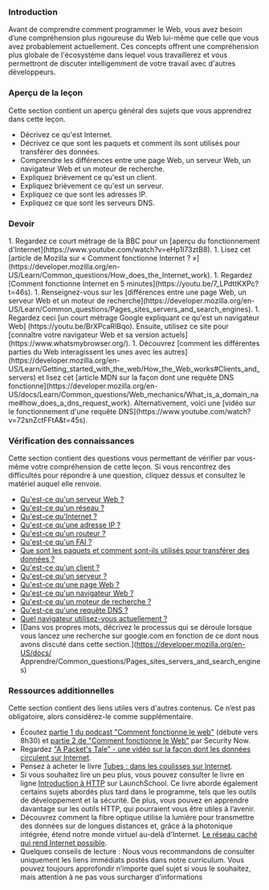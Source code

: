 ### Introduction

Avant de comprendre comment programmer le Web, vous avez besoin d’une compréhension plus rigoureuse du Web lui-même que celle que vous avez probablement actuellement. Ces concepts offrent une compréhension plus globale de l'écosystème dans lequel vous travaillerez et vous permettront de discuter intelligemment de votre travail avec d'autres développeurs.

### Aperçu de la leçon

Cette section contient un aperçu général des sujets que vous apprendrez dans cette leçon.

- Décrivez ce qu'est Internet.
- Décrivez ce que sont les paquets et comment ils sont utilisés pour transférer des données.
- Comprendre les différences entre une page Web, un serveur Web, un navigateur Web et un moteur de recherche.
- Expliquez brièvement ce qu'est un client.
- Expliquez brièvement ce qu'est un serveur.
- Expliquez ce que sont les adresses IP.
- Expliquez ce que sont les serveurs DNS.

### Devoir

<div class="lesson-content__panel" markdown="1">
   1. Regardez ce court métrage de la BBC pour un [aperçu du fonctionnement d'Internet](https://www.youtube.com/watch?v=eHp1l73ztB8).
   1. Lisez cet [article de Mozilla sur « Comment fonctionne Internet ? »](https://developer.mozilla.org/en-US/Learn/Common_questions/How_does_the_Internet_work).
   1. Regardez [Comment fonctionne Internet en 5 minutes](https://youtu.be/7_LPdttKXPc?t=46s).
   1. Renseignez-vous sur les [différences entre une page Web, un serveur Web et un moteur de recherche](https://developer.mozilla.org/en-US/Learn/Common_questions/Pages_sites_servers_and_search_engines).
   1. Regardez ceci [un court métrage Google expliquant ce qu'est un navigateur Web] (https://youtu.be/BrXPcaRlBqo). Ensuite, utilisez ce site pour [connaître votre navigateur Web et sa version actuels](https://www.whatsmybrowser.org/).
   1. Découvrez [comment les différentes parties du Web interagissent les unes avec les autres](https://developer.mozilla.org/en-US/Learn/Getting_started_with_the_web/How_the_Web_works#Clients_and_servers) et lisez cet [article MDN sur la façon dont une requête DNS fonctionne](https://developer.mozilla.org/en-US/docs/Learn/Common_questions/Web_mechanics/What_is_a_domain_name#how_does_a_dns_request_work). Alternativement, voici une [vidéo sur le fonctionnement d'une requête DNS](https://www.youtube.com/watch?v=72snZctFFtA&t=45s).
</div>

### Vérification des connaissances

Cette section contient des questions vous permettant de vérifier par vous-même votre compréhension de cette leçon. Si vous rencontrez des difficultés pour répondre à une question, cliquez dessus et consultez le matériel auquel elle renvoie.

- [Qu'est-ce qu'un serveur Web ?](https://developer.mozilla.org/en-US/docs/Learn/Common_questions/Pages_sites_servers_and_search_engines)
- [Qu'est-ce qu'un réseau ?](https://developer.mozilla.org/en-US/docs/Learn/Common_questions/How_does_the_Internet_work)
- [Qu'est-ce qu'Internet ?](https://www.youtube.com/watch?v=7_LPdttKXPc&t=46s)
- [Qu'est-ce qu'une adresse IP ?](https://developer.mozilla.org/en-US/docs/Learn/Common_questions/How_does_the_Internet_work)
- [Qu'est-ce qu'un routeur ?](https://developer.mozilla.org/en-US/docs/Learn/Common_questions/How_does_the_Internet_work)
- [Qu'est-ce qu'un FAI ?](https://developer.mozilla.org/en-US/docs/Learn/Common_questions/How_does_the_Internet_work)
- [Que sont les paquets et comment sont-ils utilisés pour transférer des données ?](https://developer.mozilla.org/en-US/docs/Learn/Getting_started_with_the_web/How_the_Web_works#packets_explained)
- [Qu'est-ce qu'un client ?](https://developer.mozilla.org/en-US/docs/Learn/Getting_started_with_the_web/How_the_Web_works#clients_and_servers)
- [Qu'est-ce qu'un serveur ?](https://developer.mozilla.org/en-US/docs/Learn/Getting_started_with_the_web/How_the_Web_works#clients_and_servers)
- [Qu'est-ce qu'une page Web ?](https://developer.mozilla.org/en-US/docs/Learn/Common_questions/Pages_sites_servers_and_search_engines)
- [Qu'est-ce qu'un navigateur Web ?](https://www.youtube.com/watch?v=BrXPcaRlBqo&feature=youtu.be)
- [Qu'est-ce qu'un moteur de recherche ?](https://developer.mozilla.org/en-US/docs/Learn/Common_questions/Pages_sites_servers_and_search_engines)
- [Qu'est-ce qu'une requête DNS ?](https://www.youtube.com/watch?v=72snZctFFtA&t=45s)
- [Quel navigateur utilisez-vous actuellement ?](https://www.whatsmybrowser.org/)
- [Dans vos propres mots, décrivez le processus qui se déroule lorsque vous lancez une recherche sur google.com en fonction de ce dont nous avons discuté dans cette section.](https://developer.mozilla.org/en-US/docs/ Apprendre/Common_questions/Pages_sites_servers_and_search_engines)

### Ressources additionnelles

Cette section contient des liens utiles vers d'autres contenus. Ce n’est pas obligatoire, alors considérez-le comme supplémentaire.

- Écoutez [partie 1 du podcast "Comment fonctionne le web"](https://twit.tv/shows/security-now/episodes/25?autostart=false) (débute vers 8h30) et [partie 2 de "Comment fonctionne le Web"](https://twit.tv/shows/security-now/episodes/26?autostart=false) par Security Now.
- Regardez ["A Packet's Tale" - une vidéo sur la façon dont les données circulent sur Internet](https://www.youtube.com/watch?v=ewrBalT_eBM).
- Pensez à acheter le livre [Tubes : dans les coulisses sur Internet](https://www.amazon.co.uk/dp/B007TB5SKA/ref=dp-kindle-redirect?_encoding=UTF8&btkr=1).
- Si vous souhaitez lire un peu plus, vous pouvez consulter le livre en ligne [Introduction à HTTP](https://launchschool.com/books/http) sur LaunchSchool. Ce livre aborde également certains sujets abordés plus tard dans le programme, tels que les outils de développement et la sécurité. De plus, vous pouvez en apprendre davantage sur les outils HTTP, qui pourraient vous être utiles à l’avenir.
- Découvrez comment la fibre optique utilise la lumière pour transmettre des données sur de longues distances et, grâce à la photonique intégrée, étend notre monde virtuel au-delà d'Internet. [Le réseau caché qui rend Internet possible](https://youtu.be/er3v4PVNQqE).
- Quelques conseils de lecture : Nous vous recommandons de consulter uniquement les liens immédiats postés dans notre curriculum. Vous pouvez toujours approfondir n’importe quel sujet si vous le souhaitez, mais attention à ne pas vous surcharger d’informations 

